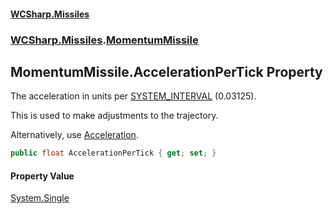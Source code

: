 #### [WCSharp\.Missiles](README.md 'README')
### [WCSharp\.Missiles](WCSharp.Missiles.md 'WCSharp\.Missiles').[MomentumMissile](WCSharp.Missiles.MomentumMissile.md 'WCSharp\.Missiles\.MomentumMissile')

## MomentumMissile\.AccelerationPerTick Property

The acceleration in units per [SYSTEM\_INTERVAL](../WCSharp.Events/WCSharp.Events.PeriodicEvents.SYSTEM_INTERVAL.md 'WCSharp\.Events\.PeriodicEvents\.SYSTEM\_INTERVAL') \(0\.03125\)\.

This is used to make adjustments to the trajectory.

Alternatively, use [Acceleration](WCSharp.Missiles.MomentumMissile.Acceleration.md 'WCSharp\.Missiles\.MomentumMissile\.Acceleration').

```csharp
public float AccelerationPerTick { get; set; }
```

#### Property Value
[System\.Single](https://learn.microsoft.com/en-us/dotnet/api/system.single 'System\.Single')
